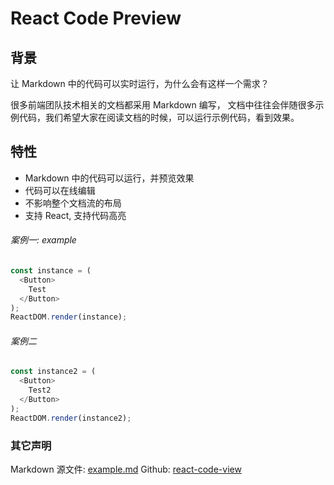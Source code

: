 # React Code Preview

## 背景

让 Markdown 中的代码可以实时运行，为什么会有这样一个需求？

很多前端团队技术相关的文档都采用 Markdown 编写， 文档中往往会伴随很多示例代码，我们希望大家在阅读文档的时候，可以运行示例代码，看到效果。

## 特性

- Markdown 中的代码可以运行，并预览效果
- 代码可以在线编辑
- 不影响整个文档流的布局
- 支持 React, 支持代码高亮

<!--start-code-->
###### 案例一: example
```js
const instance = (
  <Button>
    Test
  </Button>
);
ReactDOM.render(instance);
```
<!--end-code-->

<!--start-code-->
###### 案例二
```js
const instance2 = (
  <Button>
    Test2
  </Button>
);
ReactDOM.render(instance2);
```
<!--end-code-->

<!--parameter-description-->
### 其它声明

Markdown 源文件: [example.md](https://github.com/FedWithMori/code-preview/blob/master/docs/example.md)
Github: [react-code-view](https://github.com/FedWithMori/code-preview)
